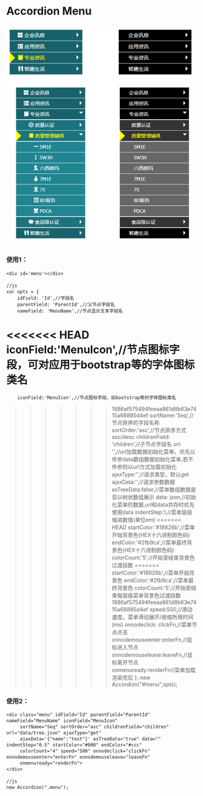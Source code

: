# Accordion Menu

![Accordion](https://github.com/Ivenluffy/AccordionMenu/blob/master/images/accordion.png)
![Accordion](https://github.com/Ivenluffy/AccordionMenu/blob/master/images/accordion1.png)
### 使用1：
    <div id='menu'></div>
    
    //js
    var opts = {
        idField: 'Id',//字段名
        parentField: 'ParentId',//父节点字段名
        nameField: 'MenuName',//节点显示文本字段名
<<<<<<< HEAD
        iconField:'MenuIcon',//节点图标字段，可对应用于bootstrap等的字体图标类名
=======
        iconField:'MenuIcon',//节点图标字段，如bootstrap等的字体图标类名
>>>>>>> 1886af575494feeaa861d8b63e7415a68885d4ef
        sortName:'Seq',//节点排序的字段名称
        sortOrder:'asc',//节点排序方式asc/desc
        childrenField: 'children',//子节点字段名
        url: '',//url加载数据初始化菜单。优先以传参data数组数据初始化菜单,若不传参则以url方式加载初始化
        ajaxType:'',//请求类型，默认get
        ajaxData:'',//请求参数数据
        asTreeData:false,//菜单数组数据是否以树状数组展示
        data: json,//初始化菜单的数据,url和data共存时优先使用data
        indentStep:1,//菜单层级缩进数值(单位em)
<<<<<<< HEAD
        startColor:'#18626b',//菜单开始背景色(HEX十六进制颜色码)
        endColor:'#2fb9ca',//菜单最终背景色(HEX十六进制颜色码)
        colorCount:'5',//开始至结束背景色过渡段数
=======
        startColor:'#18626b',//菜单开始背景色
        endColor:'#2fb9ca',//菜单最终背景色
        colorCount:'5',//开始至结束每层级菜单背景色过渡段数
>>>>>>> 1886af575494feeaa861d8b63e7415a68885d4ef
        speed:500,//滑动速度。菜单滑动展开/收缩所用时间(ms)
        onnodeclick: clickFn,//菜单节点点击
        onnodemouseenter:enterFn,//鼠标进入节点
        onnodemouseleave:leaveFn,//鼠标离开节点
        onmenuready:renderFn//菜单加载渲染完后
    };
    new Accordion("#menu",opts);
### 使用2：
    <div class="menu" idField="Id" parentField="ParentId" nameField="MenuName" iconField="MenuIcon"
         sortName="Seq" sortOrder="asc" childrenField="children" url="data/tree.json" ajaxType="get"
         ajaxData='{"name":"test"}' asTreeData="true" data="" indentStep="0.5" startColor="#000" endColor="#ccc"
         colorCount="4" speed="500" onnodeclick="clickFn" onnodemouseenter="enterFn" onnodemouseleave="leaveFn"
         onmenuready="renderFn">
    </div>
    
    //js
    new Accordion(".menu");
